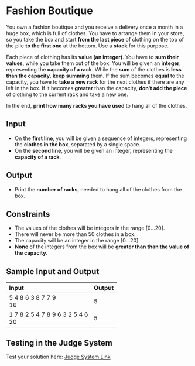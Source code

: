 # Fashion Boutique

You own a fashion boutique and you receive a delivery once a month in a huge box, which is full of clothes.
You have to arrange them in your store, so you take the box and start **from the last piece** of clothing on the top of the pile **to the first one** at the bottom.
Use a **stack** for this purpose.  

Each piece of clothing has its **value (an integer)**. You have to **sum their values**, while you take them out of the box.
You will be given an **integer**, representing the **capacity of a rack**. While the **sum** of the clothes is **less than the capacity**, **keep summing** them.
If the sum becomes **equal** to the capacity, you have to **take a new rack** for the next clothes if there are any left in the box.
If it becomes **greater** than the capacity, **don't add the piece** of clothing to the current rack and take a new one.  

In the end, **print how many racks you have used** to hang all of the clothes.

## Input

- On the **first line**, you will be given a sequence of integers, representing the **clothes in the box**, separated by a single space.
- On the **second line**, you will be given an integer, representing the **capacity of a rack**.

## Output

- Print the **number of racks**, needed to hang all of the clothes from the box.

## Constraints

- The values of the clothes will be integers in the range [0…20].
- There will never be more than 50 clothes in a box.
- The capacity will be an integer in the range [0…20]
- **None** of the integers from the box will be **greater than than the value of the capacity**.

## Sample Input and Output  
    
| **Input** | **Output** |  
| :--- | :--- | 
| 5 4 8 6 3 8 7 7 9<br> 16 | 5 |
| 1 7 8 2 5 4 7 8 9 6 3 2 5 4 6<br> 20 | 5 |

## Testing in the Judge System  
    
Test your solution here: [Judge System Link](https://judge.softuni.org/Contests/Practice/Index/1447#4) 
